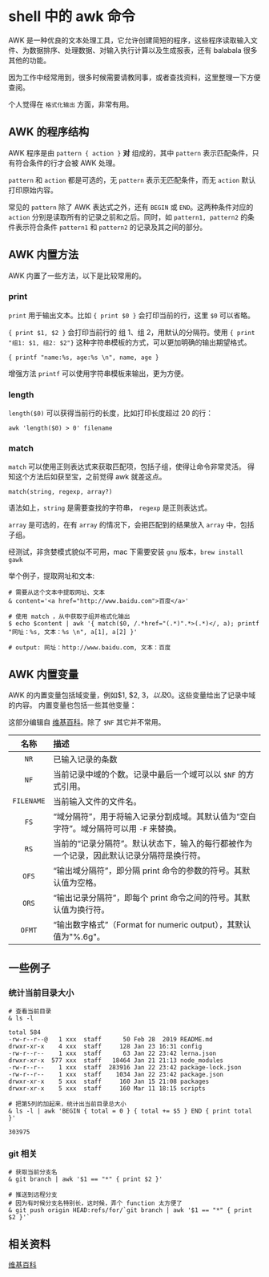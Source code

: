 # shell 中的 awk 命令

AWK 是一种优良的文本处理工具，它允许创建简短的程序，这些程序读取输入文件、为数据排序、处理数据、对输入执行计算以及生成报表，还有 balabala 很多其他的功能。

因为工作中经常用到，很多时候需要请教同事，或者查找资料，这里整理一下方便查阅。

个人觉得在 `格式化输出` 方面，非常有用。

## AWK 的程序结构

AWK 程序是由 `pattern { action }` **对** 组成的，其中 `pattern` 表示匹配条件，只有符合条件的行才会被 AWK 处理。

`pattern` 和 `action` 都是可选的，无 `pattern` 表示无匹配条件，而无 `action` 默认打印原始内容。

常见的 `pattern` 除了 AWK 表达式之外，还有 `BEGIN` 或 `END`。这两种条件对应的 `action` 分别是读取所有的记录之前和之后。同时，如 `pattern1, pattern2` 的条件表示符合条件 `pattern1` 和 `pattern2` 的记录及其之间的部分。

## AWK 内置方法

AWK 内置了一些方法，以下是比较常用的。

### print

`print` 用于输出文本。比如 `{ print $0 }` 会打印当前的行，这里 `$0` 可以省略。

`{ print $1, $2 }` 会打印当前行的 组 1、组 2，用默认的分隔符。使用 `{ print "组1: $1, 组2: $2"}` 这种字符串模板的方式，可以更加明确的输出期望格式。

    { printf "name:%s, age:%s \n", name, age }

增强方法 `printf` 可以使用字符串模板来输出，更为方便。

### length

`length($0)` 可以获得当前行的长度，比如打印长度超过 20 的行：

    awk 'length($0) > 0' filename

### match

`match` 可以使用正则表达式来获取匹配项，包括子组，使得让命令非常灵活。 得知这个方法后如获至宝，之前觉得 awk 就差这点。

    match(string, regexp, array?)

语法如上，`string` 是需要查找的字符串， `regexp` 是正则表达式。

`array` 是可选的，在有 `array` 的情况下，会把匹配到的结果放入 `array` 中，包括子组。

经测试，非贪婪模式貌似不可用，mac 下需要安装 `gnu` 版本，`brew install gawk`

举个例子，提取网址和文本:

```shell
# 需要从这个文本中提取网址、文本
& content='<a href="http://www.baidu.com">百度</a>'

# 使用 match ，从中获取子组并格式化输出
$ echo $content | awk '{ match($0, /.*href="(.*)".*>(.*)</, a); printf "网址：%s, 文本：%s \n", a[1], a[2] }'

# output: 网址：http://www.baidu.com, 文本：百度
```

## AWK 内置变量

AWK 的内置变量包括域变量，例如$1, $2, $3，以及$0。这些变量给出了记录中域的内容。 内置变量也包括一些其他变量：

这部分编辑自 [维基百科](https://zh.wikipedia.org/wiki/AWK)。除了 `$NF` 其它并不常用。

|    名称    | 描述                                                                                     |
| :--------: | :--------------------------------------------------------------------------------------- |
|    `NR`    | 已输入记录的条数                                                                         |
|    `NF`    | 当前记录中域的个数。记录中最后一个域可以以 `$NF` 的方式引用。                            |
| `FILENAME` | 当前输入文件的文件名。                                                                   |
|    `FS`    | “域分隔符”，用于将输入记录分割成域。其默认值为“空白字符”。域分隔符可以用 `-F` 来替换。   |
|    `RS`    | 当前的“记录分隔符”。默认状态下，输入的每行都被作为一个记录，因此默认记录分隔符是换行符。 |
|   `OFS`    | “输出域分隔符”，即分隔 print 命令的参数的符号。其默认值为空格。                          |
|   `ORS`    | “输出记录分隔符”，即每个 print 命令之间的符号。其默认值为换行符。                        |
|   `OFMT`   | “输出数字格式”（Format for numeric output），其默认值为"%.6g"。                          |

## 一些例子

### 统计当前目录大小

```shell
# 查看当前目录
& ls -l

total 584
-rw-r--r--@   1 xxx  staff      50 Feb 28  2019 README.md
drwxr-xr-x    4 xxx  staff     128 Jan 23 16:31 config
-rw-r--r--    1 xxx  staff      63 Jan 22 23:42 lerna.json
drwxr-xr-x  577 xxx  staff   18464 Jan 21 21:13 node_modules
-rw-r--r--    1 xxx  staff  283916 Jan 22 23:42 package-lock.json
-rw-r--r--    1 xxx  staff    1034 Jan 22 23:42 package.json
drwxr-xr-x    5 xxx  staff     160 Jan 15 21:08 packages
drwxr-xr-x    5 xxx  staff     160 Mar 11 18:15 scripts

# 把第5列的加起来，统计出当前目录总大小
& ls -l | awk 'BEGIN { total = 0 } { total += $5 } END { print total }'

303975
```

### git 相关

```shell
# 获取当前分支名
& git branch | awk '$1 == "*" { print $2 }'

# 推送到远程分支
# 因为有时候分支名特别长，这时候，弄个 function 太方便了
& git push origin HEAD:refs/for/`git branch | awk '$1 == "*" { print $2 }'`
```

## 相关资料

[维基百科](https://zh.wikipedia.org/wiki/AWK)
